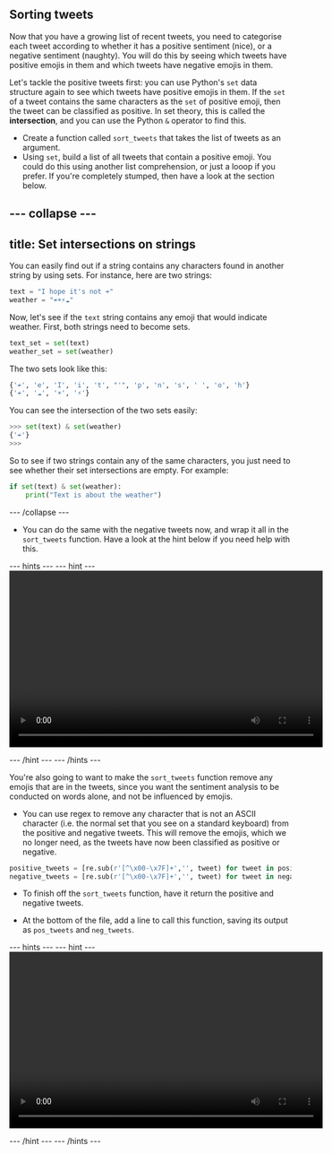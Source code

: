 ## Sorting tweets

Now that you have a growing list of recent tweets, you need to categorise each tweet according to whether it has a positive sentiment (nice), or a negative sentiment (naughty). You will do this by seeing which tweets have positive emojis in them and which tweets have negative emojis in them.

Let's tackle the positive tweets first: you can use Python's `set` data structure again to see which tweets have positive emojis in them. If the `set` of a tweet contains the same characters as the `set` of positive emoji, then the tweet can be classified as positive. In set theory, this is called the **intersection**, and you can use the Python `&` operator to find this.

- Create a function called `sort_tweets` that takes the list of tweets as an argument.
- Using `set`, build a list of all tweets that contain a positive emoji. You could do this using another list comprehension, or just a looop if you prefer. If you're completely stumped, then have a look at the section below.

--- collapse ---
---
title: Set intersections on strings
---
You can easily find out if a string contains any characters found in another string by using sets. For instance, here are two strings:
```python
text = "I hope it's not ☔"
weather = "☔☀⚡☁"
```
Now, let's see if the `text` string contains any emoji that would indicate weather. First, both strings need to become sets.
```python
text_set = set(text)
weather_set = set(weather)
```
The two sets look like this:
```python
{'☔', 'e', 'I', 'i', 't', "'", 'p', 'n', 's', ' ', 'o', 'h'}
{'☔', '☁', '☀', '⚡'}
```
You can see the intersection of the two sets easily:
```python
>>> set(text) & set(weather)
{'☔'}
>>>
```

So to see if two strings contain any of the same characters, you just need to see whether their set intersections are empty. For example:

```python
if set(text) & set(weather):
	print("Text is about the weather")
```
--- /collapse ---

- You can do the same with the negative tweets now, and wrap it all in the `sort_tweets` function. Have a look at the hint below if you need help with this.

--- hints --- --- hint ---
<video width="560" height="315" controls>
<source src="images/vid_8.webm" type="video/webm">
Your browser does not support WebM video, so try FireFox or Chrome.
</video>

--- /hint --- --- /hints ---

You're also going to want to make the `sort_tweets` function remove any emojis that are in the tweets, since you want the sentiment analysis to be conducted on words alone, and not be influenced by emojis.

- You can use regex to remove any character that is not an ASCII character (i.e. the normal set that you see on a standard keyboard) from the positive and negative tweets. This will remove the emojis, which we no longer need, as the tweets have now been classified as positive or negative.

```python
positive_tweets = [re.sub(r'[^\x00-\x7F]+','', tweet) for tweet in positive_tweets]
negative_tweets = [re.sub(r'[^\x00-\x7F]+','', tweet) for tweet in negative_tweets]
```

- To finish off the `sort_tweets` function, have it return the positive and negative tweets.

- At the bottom of the file, add a line to call this function, saving its output as `pos_tweets` and `neg_tweets`.

--- hints --- --- hint ---
<video width="560" height="315" controls>
<source src="images/vid_9.webm" type="video/webm">
Your browser does not support WebM video, so try FireFox or Chrome.
</video>

--- /hint --- --- /hints ---
